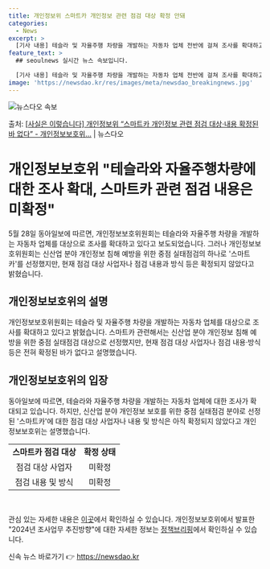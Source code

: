 ```yaml
---
title: 개인정보위 스마트카 개인정보 관련 점검 대상 확정 안돼
categories:
  - News
excerpt: >
  [기사 내용] 테슬라 및 자율주행 차량을 개발하는 자동차 업체 전반에 걸쳐 조사를 확대하고 있다.는 내용으로…
feature_text: >
  ## seoulnews 실시간 뉴스 속보입니다.

  [기사 내용] 테슬라 및 자율주행 차량을 개발하는 자동차 업체 전반에 걸쳐 조사를 확대하고 있다.는 내용으로…
image: 'https://newsdao.kr/res/images/meta/newsdao_breakingnews.jpg'
---
```


![뉴스다오 속보](https://newsdao.kr/res/images/meta/newsdao_breakingnews.jpg)

<p>출처: <a href="https://newsdao.kr/3951" rel="dofollow">[사실은 이렇습니다] 개인정보위 “스마트카 개인정보 관련 점검 대상·내용 확정된 바 없다” - 개인정보보호위…</a> | 뉴스다오</p>

<h1>개인정보보호위 "테슬라와 자율주행차량에 대한 조사 확대, 스마트카 관련 점검 내용은 미확정"</h1>

<p data-ke-size="size16">5월 28일 동아일보에 따르면, 개인정보보호위원회는 테슬라와 자율주행 차량을 개발하는 자동차 업체를 대상으로 조사를 확대하고 있다고 보도되었습니다. 그러나 개인정보보호위원회는 신산업 분야 개인정보 침해 예방을 위한 중점 실태점검의 하나로 '스마트카'를 선정했지만, 현재 점검 대상 사업자나 점검 내용과 방식 등은 확정되지 않았다고 밝혔습니다.</p>

<h2 data-ke-size="size26">개인정보보호위의 설명</h2>
<p data-ke-size="size16">개인정보보호위원회는 테슬라 및 자율주행 차량을 개발하는 자동차 업체를 대상으로 조사를 확대하고 있다고 밝혔습니다. 스마트카 관련해서는 신산업 분야 개인정보 침해 예방을 위한 중점 실태점검 대상으로 선정했지만, 현재 점검 대상 사업자나 점검 내용·방식 등은 전혀 확정된 바가 없다고 설명했습니다.</p>

<h2 data-ke-size="size26">개인정보보호위의 입장</h2>
<p data-ke-size="size16">동아일보에 따르면, 테슬라와 자율주행 차량을 개발하는 자동차 업체에 대한 조사가 확대되고 있습니다. 하지만, 신산업 분야 개인정보 보호를 위한 중점 실태점검 분야로 선정된 '스마트카'에 대한 점검 대상 사업자나 내용 및 방식은 아직 확정되지 않았다고 개인정보보호위는 설명했습니다.</p>

<table>
  <tr>
    <td style="text-align: center; height: 17px;"><b>스마트카 점검 대상</b></td>
    <td style="text-align: center; height: 17px;"><b>확정 상태</b></td>
  </tr>
  <tr>
    <td style="text-align: center; height: 17px;">점검 대상 사업자</td>
    <td style="text-align: center; height: 17px;">미확정</td>
  </tr>
  <tr>
    <td style="text-align: center; height: 17px;">점검 내용 및 방식</td>
    <td style="text-align: center; height: 17px;">미확정</td>
  </tr>
</table>

<p data-ke-size="size16">&nbsp;</p>

<p data-ke-size="size16">관심 있는 자세한 내용은 <a href="https://newsdao.kr/3951">이곳</a>에서 확인하실 수 있습니다. 개인정보보호위에서 발표한 "2024년 조사업무 추진방향"에 대한 자세한 정보는 <a href="http://www.korea.kr">정책브리핑</a>에서 확인하실 수 있습니다.</p>
 

신속 뉴스 바로가기 👉 <a href="https://newsdao.kr" rel="dofollow">https://newsdao.kr</a>


